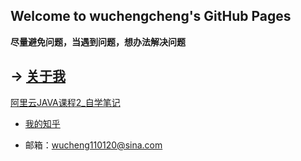 ## Welcome to wuchengcheng's GitHub Pages

**尽量避免问题，当遇到问题，想办法解决问题**


-> [关于我](aboutmyself)
--------




[阿里云JAVA课程2_自学笔记](learnJava)













 

- [我的知乎](https://www.zhihu.com/people/wu-cheng-cheng-91)

- 邮箱：wucheng110120@sina.com

